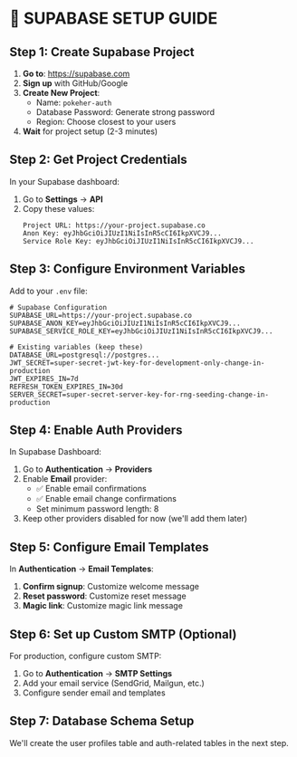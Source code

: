 # 🔧 SUPABASE SETUP GUIDE

## Step 1: Create Supabase Project

1. **Go to**: https://supabase.com
2. **Sign up** with GitHub/Google
3. **Create New Project**:
   - Name: `pokeher-auth`
   - Database Password: Generate strong password
   - Region: Choose closest to your users
4. **Wait** for project setup (2-3 minutes)

## Step 2: Get Project Credentials

In your Supabase dashboard:
1. Go to **Settings** → **API**
2. Copy these values:
   ```
   Project URL: https://your-project.supabase.co
   Anon Key: eyJhbGciOiJIUzI1NiIsInR5cCI6IkpXVCJ9...
   Service Role Key: eyJhbGciOiJIUzI1NiIsInR5cCI6IkpXVCJ9...
   ```

## Step 3: Configure Environment Variables

Add to your `.env` file:
```env
# Supabase Configuration
SUPABASE_URL=https://your-project.supabase.co
SUPABASE_ANON_KEY=eyJhbGciOiJIUzI1NiIsInR5cCI6IkpXVCJ9...
SUPABASE_SERVICE_ROLE_KEY=eyJhbGciOiJIUzI1NiIsInR5cCI6IkpXVCJ9...

# Existing variables (keep these)
DATABASE_URL=postgresql://postgres...
JWT_SECRET=super-secret-jwt-key-for-development-only-change-in-production
JWT_EXPIRES_IN=7d
REFRESH_TOKEN_EXPIRES_IN=30d
SERVER_SECRET=super-secret-server-key-for-rng-seeding-change-in-production
```

## Step 4: Enable Auth Providers

In Supabase Dashboard:
1. Go to **Authentication** → **Providers**
2. Enable **Email** provider:
   - ✅ Enable email confirmations
   - ✅ Enable email change confirmations
   - Set minimum password length: 8
3. Keep other providers disabled for now (we'll add them later)

## Step 5: Configure Email Templates

In **Authentication** → **Email Templates**:
1. **Confirm signup**: Customize welcome message
2. **Reset password**: Customize reset message
3. **Magic link**: Customize magic link message

## Step 6: Set up Custom SMTP (Optional)

For production, configure custom SMTP:
1. Go to **Authentication** → **SMTP Settings**
2. Add your email service (SendGrid, Mailgun, etc.)
3. Configure sender email and templates

## Step 7: Database Schema Setup

We'll create the user profiles table and auth-related tables in the next step.